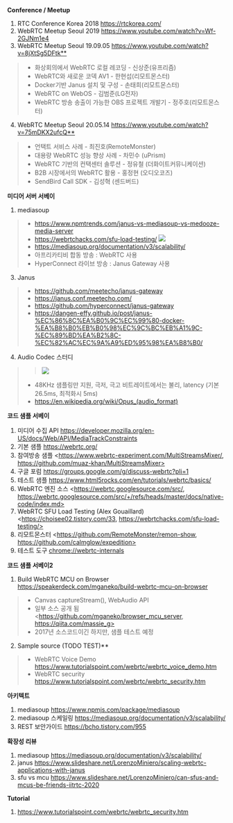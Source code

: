 **Conference / Meetup**
1. RTC Conference Korea 2018 <https://rtckorea.com/>
2. WebRTC Meetup Seoul 2019 <https://www.youtube.com/watch?v=Wf-2GJNm1e4>
3. WebRTC Meetup Seoul 19.09.05 <https://www.youtube.com/watch?v=8jXtSg5DFtk**>
> * 화상회의에서 WebRTC 로컬 레코딩 - 신상준(유프리즘)
> * WebRTC와 새로운 코덱 AV1 - 한현섭(리모트몬스터)
> * Docker기반 Janus 설치 및 구성 - 손태희(리모트몬스터)
> * WebRTC on WebOS - 김범준(LG전자)
> * WebRTC 방송 송출이 가능한 OBS 프로젝트 개발기 - 정주호(리모트몬스터)
4. WebRTC Meetup Seoul 20.05.14 <https://www.youtube.com/watch?v=75mDKX2ufcQ**>
> * 언택트 서비스 사례 - 최진호(RemoteMonster)
> * 대용량 WebRTC 성능 향상 사례 - 차민수 (uPrism)
> * WebRTC 기반의 컨택센터 솔루션 - 정유철 (더화이트커뮤니케이션)
> * B2B 시장에서의 WebRTC 활용 - 홍정현    (오디오코즈)
> * SendBird Call SDK - 김성혁 (센드버드)

**미디어 서버 서베이**
1. mediasoup
> * <https://www.npmtrends.com/janus-vs-mediasoup-vs-medooze-media-server>
> * <https://webrtchacks.com/sfu-load-testing/>
> ![](https://theenm.github.io/mediasoup-test-result.png)
> * <https://mediasoup.org/documentation/v3/scalability/>
> * 아프리카티비 합동 방송 : WebRTC 사용
> * HyperConnect 라이브 방송 : Janus Gateway 사용
3. Janus
> * <https://github.com/meetecho/janus-gateway>
> * <https://janus.conf.meetecho.com/>
> * <https://github.com/hyperconnect/janus-gateway>
> * <https://dangen-effy.github.io/post/janus-%EC%86%8C%EA%B0%9C%EC%99%80-docker-%EA%B8%B0%EB%B0%98%EC%9C%BC%EB%A1%9C-%EC%89%BD%EA%B2%8C-%EC%82%AC%EC%9A%A9%ED%95%98%EA%B8%B0/>
4. Audio Codec 스터디
> > ![](https://theenm.github.io/opus.jpg)
> * 48KHz 샘플링만 지원, 극저, 극고 비트레이트에서는 불리, latency (기본 26.5ms, 최적화시 5ms)
> * <https://en.wikipedia.org/wiki/Opus_(audio_format)>

**코드 샘플 서베이**
1. 미디어 수집 API <https://developer.mozilla.org/en-US/docs/Web/API/MediaTrackConstraints>
1. 기본 샘플 <https://webrtc.org/>
1. 참여방송 샘플 <https://www.webrtc-experiment.com/MultiStreamsMixer/, https://github.com/muaz-khan/MultiStreamsMixer>
1. 구글 포럼 <https://groups.google.com/g/discuss-webrtc?pli=1>
1. 테스트 샘플 <https://www.html5rocks.com/en/tutorials/webrtc/basics/>
1. WebRTC 엔진 소스 <https://webrtc.googlesource.com/src/, https://webrtc.googlesource.com/src/+/refs/heads/master/docs/native-code/index.md>
1. WebRTC SFU Load Testing (Alex Gouaillard) <https://choisee02.tistory.com/33, https://webrtchacks.com/sfu-load-testing/>
1. 리모트몬스터 <https://github.com/RemoteMonster/remon-show, https://github.com/calmglow/expedition>
1. 테스트 도구 <chrome://webrtc-internals>

**코드 샘플 서베이2**
1. Build WebRTC MCU on Browser <https://speakerdeck.com/mganeko/build-webrtc-mcu-on-browser>
> * Canvas captureStream(), WebAudio API
> * 일부 소스 공개 됨 <https://github.com/mganeko/browser_mcu_server, https://qiita.com/massie_g>
> * 2017년 소스코드이긴 하지만, 샘플 테스트 예정
2. Sample source (TODO TEST)**
> * WebRTC Voice Demo <https://www.tutorialspoint.com/webrtc/webrtc_voice_demo.htm>
> * WebRTC security <https://www.tutorialspoint.com/webrtc/webrtc_security.htm>

**아키텍트**
1. mediasoup <https://www.npmjs.com/package/mediasoup>
2. mediasoup 스케일링 <https://mediasoup.org/documentation/v3/scalability/>
3. REST 보안가이드 <https://bcho.tistory.com/955>

**확장성 리뷰**
1. mediasoup <https://mediasoup.org/documentation/v3/scalability/>
2. janus <https://www.slideshare.net/LorenzoMiniero/scaling-webrtc-applications-with-janus>
3. sfu vs mcu <https://www.slideshare.net/LorenzoMiniero/can-sfus-and-mcus-be-friends-iitrtc-2020>

**Tutorial**
1. <https://www.tutorialspoint.com/webrtc/webrtc_security.htm>

